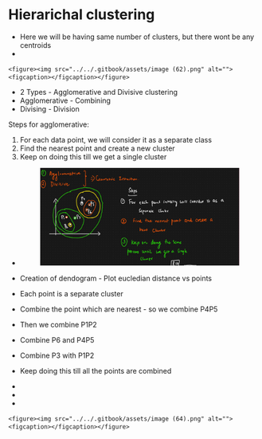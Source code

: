 # Hierarichal clustering

* &#x20;Here we will be having same number of clusters, but there wont be any centroids
*

    <figure><img src="../../.gitbook/assets/image (62).png" alt=""><figcaption></figcaption></figure>
* &#x20;2 Types - Agglomerative and Divisive clustering
* Agglomerative - Combining
* Divising - Division

Steps for agglomerative:

1. For each data point, we will consider it as a separate class
2. Find the nearest point and create a new cluster
3. Keep on doing this till we get a single cluster

*   &#x20;

    <figure><img src="../../.gitbook/assets/image (63).png" alt=""><figcaption></figcaption></figure>
* Creation of dendogram - Plot eucledian distance vs points
* Each point is a separate cluster
* Combine the point which are nearest - so we combine P4P5
* Then we combine P1P2
* Combine P6 and P4P5
* Combine P3 with P1P2
* Keep doing this till all the points are combined&#x20;
*
*
*

    <figure><img src="../../.gitbook/assets/image (64).png" alt=""><figcaption></figcaption></figure>
